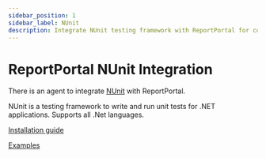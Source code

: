 ```yaml
---
sidebar_position: 1
sidebar_label: NUnit
description: Integrate NUnit testing framework with ReportPortal for comprehensive test automation reporting tools and .NET testing analysis.
---
```


# ReportPortal NUnit Integration

There is an agent to integrate [NUnit](https://nunit.org/) with ReportPortal.

NUnit is a testing framework to write and run unit tests for .NET applications. Supports all .Net languages.

[Installation guide](https://github.com/reportportal/agent-net-nunit#readme)

[Examples](https://github.com/reportportal/example-net-nunit)
